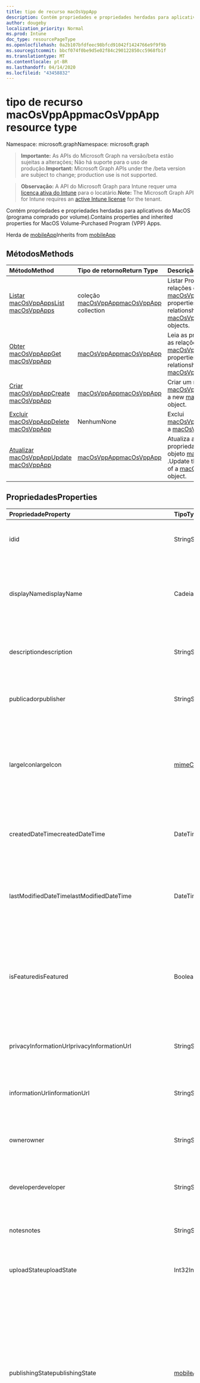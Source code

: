 ```yaml
---
title: tipo de recurso macOsVppApp
description: Contém propriedades e propriedades herdadas para aplicativos do MacOS (programa comprado por volume).
author: dougeby
localization_priority: Normal
ms.prod: Intune
doc_type: resourcePageType
ms.openlocfilehash: 0a2b107bfdfeec98bfcd91042f1424766e9f9f9b
ms.sourcegitcommit: bbcf074f0be9d5e02f84c290122850cc5968fb1f
ms.translationtype: MT
ms.contentlocale: pt-BR
ms.lasthandoff: 04/14/2020
ms.locfileid: "43458832"
---
```

# <a name="macosvppapp-resource-type"></a><span data-ttu-id="9f23f-103">tipo de recurso macOsVppApp</span><span class="sxs-lookup"><span data-stu-id="9f23f-103">macOsVppApp resource type</span></span>

<span data-ttu-id="9f23f-104">Namespace: microsoft.graph</span><span class="sxs-lookup"><span data-stu-id="9f23f-104">Namespace: microsoft.graph</span></span>

> <span data-ttu-id="9f23f-105">**Importante:** As APIs do Microsoft Graph na versão/beta estão sujeitas a alterações; Não há suporte para o uso de produção.</span><span class="sxs-lookup"><span data-stu-id="9f23f-105">**Important:** Microsoft Graph APIs under the /beta version are subject to change; production use is not supported.</span></span>

> <span data-ttu-id="9f23f-106">**Observação:** A API do Microsoft Graph para Intune requer uma [licença ativa do Intune](https://go.microsoft.com/fwlink/?linkid=839381) para o locatário.</span><span class="sxs-lookup"><span data-stu-id="9f23f-106">**Note:** The Microsoft Graph API for Intune requires an [active Intune license](https://go.microsoft.com/fwlink/?linkid=839381) for the tenant.</span></span>

<span data-ttu-id="9f23f-107">Contém propriedades e propriedades herdadas para aplicativos do MacOS (programa comprado por volume).</span><span class="sxs-lookup"><span data-stu-id="9f23f-107">Contains properties and inherited properties for MacOS Volume-Purchased Program (VPP) Apps.</span></span>


<span data-ttu-id="9f23f-108">Herda de [mobileApp](../resources/intune-shared-mobileapp.md)</span><span class="sxs-lookup"><span data-stu-id="9f23f-108">Inherits from [mobileApp](../resources/intune-shared-mobileapp.md)</span></span>

## <a name="methods"></a><span data-ttu-id="9f23f-109">Métodos</span><span class="sxs-lookup"><span data-stu-id="9f23f-109">Methods</span></span>
|<span data-ttu-id="9f23f-110">Método</span><span class="sxs-lookup"><span data-stu-id="9f23f-110">Method</span></span>|<span data-ttu-id="9f23f-111">Tipo de retorno</span><span class="sxs-lookup"><span data-stu-id="9f23f-111">Return Type</span></span>|<span data-ttu-id="9f23f-112">Descrição</span><span class="sxs-lookup"><span data-stu-id="9f23f-112">Description</span></span>|
|:---|:---|:---|
|[<span data-ttu-id="9f23f-113">Listar macOsVppApps</span><span class="sxs-lookup"><span data-stu-id="9f23f-113">List macOsVppApps</span></span>](../api/intune-apps-macosvppapp-list.md)|<span data-ttu-id="9f23f-114">coleção [macOsVppApp](../resources/intune-apps-macosvppapp.md)</span><span class="sxs-lookup"><span data-stu-id="9f23f-114">[macOsVppApp](../resources/intune-apps-macosvppapp.md) collection</span></span>|<span data-ttu-id="9f23f-115">Listar Propriedades e relações dos objetos [macOsVppApp](../resources/intune-apps-macosvppapp.md) .</span><span class="sxs-lookup"><span data-stu-id="9f23f-115">List properties and relationships of the [macOsVppApp](../resources/intune-apps-macosvppapp.md) objects.</span></span>|
|[<span data-ttu-id="9f23f-116">Obter macOsVppApp</span><span class="sxs-lookup"><span data-stu-id="9f23f-116">Get macOsVppApp</span></span>](../api/intune-apps-macosvppapp-get.md)|[<span data-ttu-id="9f23f-117">macOsVppApp</span><span class="sxs-lookup"><span data-stu-id="9f23f-117">macOsVppApp</span></span>](../resources/intune-apps-macosvppapp.md)|<span data-ttu-id="9f23f-118">Leia as propriedades e as relações do objeto [macOsVppApp](../resources/intune-apps-macosvppapp.md) .</span><span class="sxs-lookup"><span data-stu-id="9f23f-118">Read properties and relationships of the [macOsVppApp](../resources/intune-apps-macosvppapp.md) object.</span></span>|
|[<span data-ttu-id="9f23f-119">Criar macOsVppApp</span><span class="sxs-lookup"><span data-stu-id="9f23f-119">Create macOsVppApp</span></span>](../api/intune-apps-macosvppapp-create.md)|[<span data-ttu-id="9f23f-120">macOsVppApp</span><span class="sxs-lookup"><span data-stu-id="9f23f-120">macOsVppApp</span></span>](../resources/intune-apps-macosvppapp.md)|<span data-ttu-id="9f23f-121">Criar um novo objeto [macOsVppApp](../resources/intune-apps-macosvppapp.md) .</span><span class="sxs-lookup"><span data-stu-id="9f23f-121">Create a new [macOsVppApp](../resources/intune-apps-macosvppapp.md) object.</span></span>|
|[<span data-ttu-id="9f23f-122">Excluir macOsVppApp</span><span class="sxs-lookup"><span data-stu-id="9f23f-122">Delete macOsVppApp</span></span>](../api/intune-apps-macosvppapp-delete.md)|<span data-ttu-id="9f23f-123">Nenhum</span><span class="sxs-lookup"><span data-stu-id="9f23f-123">None</span></span>|<span data-ttu-id="9f23f-124">Exclui [macOsVppApp](../resources/intune-apps-macosvppapp.md).</span><span class="sxs-lookup"><span data-stu-id="9f23f-124">Deletes a [macOsVppApp](../resources/intune-apps-macosvppapp.md).</span></span>|
|[<span data-ttu-id="9f23f-125">Atualizar macOsVppApp</span><span class="sxs-lookup"><span data-stu-id="9f23f-125">Update macOsVppApp</span></span>](../api/intune-apps-macosvppapp-update.md)|[<span data-ttu-id="9f23f-126">macOsVppApp</span><span class="sxs-lookup"><span data-stu-id="9f23f-126">macOsVppApp</span></span>](../resources/intune-apps-macosvppapp.md)|<span data-ttu-id="9f23f-127">Atualiza as propriedades de um objeto [macOsVppApp](../resources/intune-apps-macosvppapp.md) .</span><span class="sxs-lookup"><span data-stu-id="9f23f-127">Update the properties of a [macOsVppApp](../resources/intune-apps-macosvppapp.md) object.</span></span>|

## <a name="properties"></a><span data-ttu-id="9f23f-128">Propriedades</span><span class="sxs-lookup"><span data-stu-id="9f23f-128">Properties</span></span>
|<span data-ttu-id="9f23f-129">Propriedade</span><span class="sxs-lookup"><span data-stu-id="9f23f-129">Property</span></span>|<span data-ttu-id="9f23f-130">Tipo</span><span class="sxs-lookup"><span data-stu-id="9f23f-130">Type</span></span>|<span data-ttu-id="9f23f-131">Descrição</span><span class="sxs-lookup"><span data-stu-id="9f23f-131">Description</span></span>|
|:---|:---|:---|
|<span data-ttu-id="9f23f-132">id</span><span class="sxs-lookup"><span data-stu-id="9f23f-132">id</span></span>|<span data-ttu-id="9f23f-133">String</span><span class="sxs-lookup"><span data-stu-id="9f23f-133">String</span></span>|<span data-ttu-id="9f23f-134">Chave da entidade.</span><span class="sxs-lookup"><span data-stu-id="9f23f-134">Key of the entity.</span></span> <span data-ttu-id="9f23f-135">Herdado de [mobileApp](../resources/intune-shared-mobileapp.md)</span><span class="sxs-lookup"><span data-stu-id="9f23f-135">Inherited from [mobileApp](../resources/intune-shared-mobileapp.md)</span></span>|
|<span data-ttu-id="9f23f-136">displayName</span><span class="sxs-lookup"><span data-stu-id="9f23f-136">displayName</span></span>|<span data-ttu-id="9f23f-137">Cadeia de caracteres</span><span class="sxs-lookup"><span data-stu-id="9f23f-137">String</span></span>|<span data-ttu-id="9f23f-138">O título do aplicativo importado ou definido pelo administrador.</span><span class="sxs-lookup"><span data-stu-id="9f23f-138">The admin provided or imported title of the app.</span></span> <span data-ttu-id="9f23f-139">Herdado de [mobileApp](../resources/intune-shared-mobileapp.md)</span><span class="sxs-lookup"><span data-stu-id="9f23f-139">Inherited from [mobileApp](../resources/intune-shared-mobileapp.md)</span></span>|
|<span data-ttu-id="9f23f-140">description</span><span class="sxs-lookup"><span data-stu-id="9f23f-140">description</span></span>|<span data-ttu-id="9f23f-141">String</span><span class="sxs-lookup"><span data-stu-id="9f23f-141">String</span></span>|<span data-ttu-id="9f23f-142">A descrição do aplicativo.</span><span class="sxs-lookup"><span data-stu-id="9f23f-142">The description of the app.</span></span> <span data-ttu-id="9f23f-143">Herdado de [mobileApp](../resources/intune-shared-mobileapp.md)</span><span class="sxs-lookup"><span data-stu-id="9f23f-143">Inherited from [mobileApp](../resources/intune-shared-mobileapp.md)</span></span>|
|<span data-ttu-id="9f23f-144">publicador</span><span class="sxs-lookup"><span data-stu-id="9f23f-144">publisher</span></span>|<span data-ttu-id="9f23f-145">String</span><span class="sxs-lookup"><span data-stu-id="9f23f-145">String</span></span>|<span data-ttu-id="9f23f-146">O publicador do aplicativo.</span><span class="sxs-lookup"><span data-stu-id="9f23f-146">The publisher of the app.</span></span> <span data-ttu-id="9f23f-147">Herdado de [mobileApp](../resources/intune-shared-mobileapp.md)</span><span class="sxs-lookup"><span data-stu-id="9f23f-147">Inherited from [mobileApp](../resources/intune-shared-mobileapp.md)</span></span>|
|<span data-ttu-id="9f23f-148">largeIcon</span><span class="sxs-lookup"><span data-stu-id="9f23f-148">largeIcon</span></span>|[<span data-ttu-id="9f23f-149">mimeContent</span><span class="sxs-lookup"><span data-stu-id="9f23f-149">mimeContent</span></span>](../resources/intune-shared-mimecontent.md)|<span data-ttu-id="9f23f-150">O ícone grande, a ser exibido nos detalhes do aplicativo e usado para o carregamento do ícone.</span><span class="sxs-lookup"><span data-stu-id="9f23f-150">The large icon, to be displayed in the app details and used for upload of the icon.</span></span> <span data-ttu-id="9f23f-151">Herdado de [mobileApp](../resources/intune-shared-mobileapp.md)</span><span class="sxs-lookup"><span data-stu-id="9f23f-151">Inherited from [mobileApp](../resources/intune-shared-mobileapp.md)</span></span>|
|<span data-ttu-id="9f23f-152">createdDateTime</span><span class="sxs-lookup"><span data-stu-id="9f23f-152">createdDateTime</span></span>|<span data-ttu-id="9f23f-153">DateTimeOffset</span><span class="sxs-lookup"><span data-stu-id="9f23f-153">DateTimeOffset</span></span>|<span data-ttu-id="9f23f-154">A data e a hora da criação do aplicativo.</span><span class="sxs-lookup"><span data-stu-id="9f23f-154">The date and time the app was created.</span></span> <span data-ttu-id="9f23f-155">Herdado de [mobileApp](../resources/intune-shared-mobileapp.md)</span><span class="sxs-lookup"><span data-stu-id="9f23f-155">Inherited from [mobileApp](../resources/intune-shared-mobileapp.md)</span></span>|
|<span data-ttu-id="9f23f-156">lastModifiedDateTime</span><span class="sxs-lookup"><span data-stu-id="9f23f-156">lastModifiedDateTime</span></span>|<span data-ttu-id="9f23f-157">DateTimeOffset</span><span class="sxs-lookup"><span data-stu-id="9f23f-157">DateTimeOffset</span></span>|<span data-ttu-id="9f23f-158">A data e a hora que o aplicativo foi modificado pela última vez.</span><span class="sxs-lookup"><span data-stu-id="9f23f-158">The date and time the app was last modified.</span></span> <span data-ttu-id="9f23f-159">Herdado de [mobileApp](../resources/intune-shared-mobileapp.md)</span><span class="sxs-lookup"><span data-stu-id="9f23f-159">Inherited from [mobileApp](../resources/intune-shared-mobileapp.md)</span></span>|
|<span data-ttu-id="9f23f-160">isFeatured</span><span class="sxs-lookup"><span data-stu-id="9f23f-160">isFeatured</span></span>|<span data-ttu-id="9f23f-161">Boolean</span><span class="sxs-lookup"><span data-stu-id="9f23f-161">Boolean</span></span>|<span data-ttu-id="9f23f-162">O valor que indica se o aplicativo está marcado como em destaque pelo administrador. Herdado de [mobileApp](../resources/intune-shared-mobileapp.md)</span><span class="sxs-lookup"><span data-stu-id="9f23f-162">The value indicating whether the app is marked as featured by the admin. Inherited from [mobileApp](../resources/intune-shared-mobileapp.md)</span></span>|
|<span data-ttu-id="9f23f-163">privacyInformationUrl</span><span class="sxs-lookup"><span data-stu-id="9f23f-163">privacyInformationUrl</span></span>|<span data-ttu-id="9f23f-164">String</span><span class="sxs-lookup"><span data-stu-id="9f23f-164">String</span></span>|<span data-ttu-id="9f23f-165">A URL da declaração de privacidade.</span><span class="sxs-lookup"><span data-stu-id="9f23f-165">The privacy statement Url.</span></span> <span data-ttu-id="9f23f-166">Herdado de [mobileApp](../resources/intune-shared-mobileapp.md)</span><span class="sxs-lookup"><span data-stu-id="9f23f-166">Inherited from [mobileApp](../resources/intune-shared-mobileapp.md)</span></span>|
|<span data-ttu-id="9f23f-167">informationUrl</span><span class="sxs-lookup"><span data-stu-id="9f23f-167">informationUrl</span></span>|<span data-ttu-id="9f23f-168">String</span><span class="sxs-lookup"><span data-stu-id="9f23f-168">String</span></span>|<span data-ttu-id="9f23f-169">A URL de informações adicionais.</span><span class="sxs-lookup"><span data-stu-id="9f23f-169">The more information Url.</span></span> <span data-ttu-id="9f23f-170">Herdado de [mobileApp](../resources/intune-shared-mobileapp.md)</span><span class="sxs-lookup"><span data-stu-id="9f23f-170">Inherited from [mobileApp](../resources/intune-shared-mobileapp.md)</span></span>|
|<span data-ttu-id="9f23f-171">owner</span><span class="sxs-lookup"><span data-stu-id="9f23f-171">owner</span></span>|<span data-ttu-id="9f23f-172">String</span><span class="sxs-lookup"><span data-stu-id="9f23f-172">String</span></span>|<span data-ttu-id="9f23f-173">O proprietário do conteúdo.</span><span class="sxs-lookup"><span data-stu-id="9f23f-173">The owner of the app.</span></span> <span data-ttu-id="9f23f-174">Herdado de [mobileApp](../resources/intune-shared-mobileapp.md)</span><span class="sxs-lookup"><span data-stu-id="9f23f-174">Inherited from [mobileApp](../resources/intune-shared-mobileapp.md)</span></span>|
|<span data-ttu-id="9f23f-175">developer</span><span class="sxs-lookup"><span data-stu-id="9f23f-175">developer</span></span>|<span data-ttu-id="9f23f-176">String</span><span class="sxs-lookup"><span data-stu-id="9f23f-176">String</span></span>|<span data-ttu-id="9f23f-177">O desenvolvedor do aplicativo.</span><span class="sxs-lookup"><span data-stu-id="9f23f-177">The developer of the app.</span></span> <span data-ttu-id="9f23f-178">Herdado de [mobileApp](../resources/intune-shared-mobileapp.md)</span><span class="sxs-lookup"><span data-stu-id="9f23f-178">Inherited from [mobileApp](../resources/intune-shared-mobileapp.md)</span></span>|
|<span data-ttu-id="9f23f-179">notes</span><span class="sxs-lookup"><span data-stu-id="9f23f-179">notes</span></span>|<span data-ttu-id="9f23f-180">String</span><span class="sxs-lookup"><span data-stu-id="9f23f-180">String</span></span>|<span data-ttu-id="9f23f-181">Anotações do aplicativo.</span><span class="sxs-lookup"><span data-stu-id="9f23f-181">Notes for the app.</span></span> <span data-ttu-id="9f23f-182">Herdado de [mobileApp](../resources/intune-shared-mobileapp.md)</span><span class="sxs-lookup"><span data-stu-id="9f23f-182">Inherited from [mobileApp](../resources/intune-shared-mobileapp.md)</span></span>|
|<span data-ttu-id="9f23f-183">uploadState</span><span class="sxs-lookup"><span data-stu-id="9f23f-183">uploadState</span></span>|<span data-ttu-id="9f23f-184">Int32</span><span class="sxs-lookup"><span data-stu-id="9f23f-184">Int32</span></span>|<span data-ttu-id="9f23f-185">O estado de upload.</span><span class="sxs-lookup"><span data-stu-id="9f23f-185">The upload state.</span></span> <span data-ttu-id="9f23f-186">Herdado de [mobileApp](../resources/intune-shared-mobileapp.md)</span><span class="sxs-lookup"><span data-stu-id="9f23f-186">Inherited from [mobileApp](../resources/intune-shared-mobileapp.md)</span></span>|
|<span data-ttu-id="9f23f-187">publishingState</span><span class="sxs-lookup"><span data-stu-id="9f23f-187">publishingState</span></span>|[<span data-ttu-id="9f23f-188">mobileAppPublishingState</span><span class="sxs-lookup"><span data-stu-id="9f23f-188">mobileAppPublishingState</span></span>](../resources/intune-apps-mobileapppublishingstate.md)|<span data-ttu-id="9f23f-189">O estado de publicação do aplicativo.</span><span class="sxs-lookup"><span data-stu-id="9f23f-189">The publishing state for the app.</span></span> <span data-ttu-id="9f23f-190">O aplicativo não pode ser assinado, a menos que ele seja publicado.</span><span class="sxs-lookup"><span data-stu-id="9f23f-190">The app cannot be assigned unless the app is published.</span></span> <span data-ttu-id="9f23f-191">Herdado de [mobileApp](../resources/intune-shared-mobileapp.md).</span><span class="sxs-lookup"><span data-stu-id="9f23f-191">Inherited from [mobileApp](../resources/intune-shared-mobileapp.md).</span></span> <span data-ttu-id="9f23f-192">Os valores possíveis são: `notPublished`, `processing`, `published`.</span><span class="sxs-lookup"><span data-stu-id="9f23f-192">Possible values are: `notPublished`, `processing`, `published`.</span></span>|
|<span data-ttu-id="9f23f-193">isAssigned</span><span class="sxs-lookup"><span data-stu-id="9f23f-193">isAssigned</span></span>|<span data-ttu-id="9f23f-194">Boolean</span><span class="sxs-lookup"><span data-stu-id="9f23f-194">Boolean</span></span>|<span data-ttu-id="9f23f-195">O valor que indica se o aplicativo é atribuído a pelo menos um grupo.</span><span class="sxs-lookup"><span data-stu-id="9f23f-195">The value indicating whether the app is assigned to at least one group.</span></span> <span data-ttu-id="9f23f-196">Herdado de [mobileApp](../resources/intune-shared-mobileapp.md)</span><span class="sxs-lookup"><span data-stu-id="9f23f-196">Inherited from [mobileApp](../resources/intune-shared-mobileapp.md)</span></span>|
|<span data-ttu-id="9f23f-197">roleScopeTagIds</span><span class="sxs-lookup"><span data-stu-id="9f23f-197">roleScopeTagIds</span></span>|<span data-ttu-id="9f23f-198">Coleção String</span><span class="sxs-lookup"><span data-stu-id="9f23f-198">String collection</span></span>|<span data-ttu-id="9f23f-199">Lista de IDs de marca de escopo para este aplicativo móvel.</span><span class="sxs-lookup"><span data-stu-id="9f23f-199">List of scope tag ids for this mobile app.</span></span> <span data-ttu-id="9f23f-200">Herdado de [mobileApp](../resources/intune-shared-mobileapp.md)</span><span class="sxs-lookup"><span data-stu-id="9f23f-200">Inherited from [mobileApp](../resources/intune-shared-mobileapp.md)</span></span>|
|<span data-ttu-id="9f23f-201">dependentAppCount</span><span class="sxs-lookup"><span data-stu-id="9f23f-201">dependentAppCount</span></span>|<span data-ttu-id="9f23f-202">Int32</span><span class="sxs-lookup"><span data-stu-id="9f23f-202">Int32</span></span>|<span data-ttu-id="9f23f-203">O número total de dependências do aplicativo filho.</span><span class="sxs-lookup"><span data-stu-id="9f23f-203">The total number of dependencies the child app has.</span></span> <span data-ttu-id="9f23f-204">Herdado de [mobileApp](../resources/intune-shared-mobileapp.md)</span><span class="sxs-lookup"><span data-stu-id="9f23f-204">Inherited from [mobileApp](../resources/intune-shared-mobileapp.md)</span></span>|
|<span data-ttu-id="9f23f-205">usedLicenseCount</span><span class="sxs-lookup"><span data-stu-id="9f23f-205">usedLicenseCount</span></span>|<span data-ttu-id="9f23f-206">Int32</span><span class="sxs-lookup"><span data-stu-id="9f23f-206">Int32</span></span>|<span data-ttu-id="9f23f-207">O número de aplicativos VPP em uso.</span><span class="sxs-lookup"><span data-stu-id="9f23f-207">The number of VPP licenses in use.</span></span>|
|<span data-ttu-id="9f23f-208">totalLicenseCount</span><span class="sxs-lookup"><span data-stu-id="9f23f-208">totalLicenseCount</span></span>|<span data-ttu-id="9f23f-209">Int32</span><span class="sxs-lookup"><span data-stu-id="9f23f-209">Int32</span></span>|<span data-ttu-id="9f23f-210">O número total de licenças VPP.</span><span class="sxs-lookup"><span data-stu-id="9f23f-210">The total number of VPP licenses.</span></span>|
|<span data-ttu-id="9f23f-211">releaseDateTime</span><span class="sxs-lookup"><span data-stu-id="9f23f-211">releaseDateTime</span></span>|<span data-ttu-id="9f23f-212">DateTimeOffset</span><span class="sxs-lookup"><span data-stu-id="9f23f-212">DateTimeOffset</span></span>|<span data-ttu-id="9f23f-213">A data e a hora de lançamento do aplicativo VPP.</span><span class="sxs-lookup"><span data-stu-id="9f23f-213">The VPP application release date and time.</span></span>|
|<span data-ttu-id="9f23f-214">appStoreUrl</span><span class="sxs-lookup"><span data-stu-id="9f23f-214">appStoreUrl</span></span>|<span data-ttu-id="9f23f-215">String</span><span class="sxs-lookup"><span data-stu-id="9f23f-215">String</span></span>|<span data-ttu-id="9f23f-216">A URL da loja.</span><span class="sxs-lookup"><span data-stu-id="9f23f-216">The store URL.</span></span>|
|<span data-ttu-id="9f23f-217">licensingType</span><span class="sxs-lookup"><span data-stu-id="9f23f-217">licensingType</span></span>|[<span data-ttu-id="9f23f-218">vppLicensingType</span><span class="sxs-lookup"><span data-stu-id="9f23f-218">vppLicensingType</span></span>](../resources/intune-apps-vpplicensingtype.md)|<span data-ttu-id="9f23f-219">O tipo de licença com suporte.</span><span class="sxs-lookup"><span data-stu-id="9f23f-219">The supported License Type.</span></span>|
|<span data-ttu-id="9f23f-220">vppTokenOrganizationName</span><span class="sxs-lookup"><span data-stu-id="9f23f-220">vppTokenOrganizationName</span></span>|<span data-ttu-id="9f23f-221">String</span><span class="sxs-lookup"><span data-stu-id="9f23f-221">String</span></span>|<span data-ttu-id="9f23f-222">A organização associada ao Token do Programa de Compra por Volume da Apple</span><span class="sxs-lookup"><span data-stu-id="9f23f-222">The organization associated with the Apple Volume Purchase Program Token</span></span>|
|<span data-ttu-id="9f23f-223">vppTokenAccountType</span><span class="sxs-lookup"><span data-stu-id="9f23f-223">vppTokenAccountType</span></span>|[<span data-ttu-id="9f23f-224">vppTokenAccountType</span><span class="sxs-lookup"><span data-stu-id="9f23f-224">vppTokenAccountType</span></span>](../resources/intune-shared-vpptokenaccounttype.md)|<span data-ttu-id="9f23f-225">O tipo de programa de compra por volume ao qual o Token do Programa de Compra por Volume da Apple especificado está associado.</span><span class="sxs-lookup"><span data-stu-id="9f23f-225">The type of volume purchase program which the given Apple Volume Purchase Program Token is associated with.</span></span> <span data-ttu-id="9f23f-226">Os valores possíveis são: `business` e `education`.</span><span class="sxs-lookup"><span data-stu-id="9f23f-226">Possible values are: `business`, `education`.</span></span> <span data-ttu-id="9f23f-227">Os valores possíveis são: `business`, `education`.</span><span class="sxs-lookup"><span data-stu-id="9f23f-227">Possible values are: `business`, `education`.</span></span>|
|<span data-ttu-id="9f23f-228">vppTokenAppleId</span><span class="sxs-lookup"><span data-stu-id="9f23f-228">vppTokenAppleId</span></span>|<span data-ttu-id="9f23f-229">String</span><span class="sxs-lookup"><span data-stu-id="9f23f-229">String</span></span>|<span data-ttu-id="9f23f-230">O Apple Id associado ao Token do Programa de Compra de Volume da Apple.</span><span class="sxs-lookup"><span data-stu-id="9f23f-230">The Apple Id associated with the given Apple Volume Purchase Program Token.</span></span>|
|<span data-ttu-id="9f23f-231">bundleId</span><span class="sxs-lookup"><span data-stu-id="9f23f-231">bundleId</span></span>|<span data-ttu-id="9f23f-232">String</span><span class="sxs-lookup"><span data-stu-id="9f23f-232">String</span></span>|<span data-ttu-id="9f23f-233">O Nome da Identidade.</span><span class="sxs-lookup"><span data-stu-id="9f23f-233">The Identity Name.</span></span>|
|<span data-ttu-id="9f23f-234">vppTokenId</span><span class="sxs-lookup"><span data-stu-id="9f23f-234">vppTokenId</span></span>|<span data-ttu-id="9f23f-235">String</span><span class="sxs-lookup"><span data-stu-id="9f23f-235">String</span></span>|<span data-ttu-id="9f23f-236">Identificador do token VPP associado a este aplicativo.</span><span class="sxs-lookup"><span data-stu-id="9f23f-236">Identifier of the VPP token associated with this app.</span></span>|
|<span data-ttu-id="9f23f-237">revokeLicenseActionResults</span><span class="sxs-lookup"><span data-stu-id="9f23f-237">revokeLicenseActionResults</span></span>|<span data-ttu-id="9f23f-238">coleção [macOsVppAppRevokeLicensesActionResult](../resources/intune-apps-macosvppapprevokelicensesactionresult.md)</span><span class="sxs-lookup"><span data-stu-id="9f23f-238">[macOsVppAppRevokeLicensesActionResult](../resources/intune-apps-macosvppapprevokelicensesactionresult.md) collection</span></span>|<span data-ttu-id="9f23f-239">Resultados da revogação de ações de licença neste aplicativo.</span><span class="sxs-lookup"><span data-stu-id="9f23f-239">Results of revoke license actions on this app.</span></span>|

## <a name="relationships"></a><span data-ttu-id="9f23f-240">Relações</span><span class="sxs-lookup"><span data-stu-id="9f23f-240">Relationships</span></span>
|<span data-ttu-id="9f23f-241">Relação</span><span class="sxs-lookup"><span data-stu-id="9f23f-241">Relationship</span></span>|<span data-ttu-id="9f23f-242">Tipo</span><span class="sxs-lookup"><span data-stu-id="9f23f-242">Type</span></span>|<span data-ttu-id="9f23f-243">Descrição</span><span class="sxs-lookup"><span data-stu-id="9f23f-243">Description</span></span>|
|:---|:---|:---|
|<span data-ttu-id="9f23f-244">categories</span><span class="sxs-lookup"><span data-stu-id="9f23f-244">categories</span></span>|<span data-ttu-id="9f23f-245">Coleção [mobileAppCategory](../resources/intune-apps-mobileappcategory.md)</span><span class="sxs-lookup"><span data-stu-id="9f23f-245">[mobileAppCategory](../resources/intune-apps-mobileappcategory.md) collection</span></span>|<span data-ttu-id="9f23f-246">A lista de categorias para este aplicativo.</span><span class="sxs-lookup"><span data-stu-id="9f23f-246">The list of categories for this app.</span></span> <span data-ttu-id="9f23f-247">Herdado de [mobileApp](../resources/intune-shared-mobileapp.md)</span><span class="sxs-lookup"><span data-stu-id="9f23f-247">Inherited from [mobileApp](../resources/intune-shared-mobileapp.md)</span></span>|
|<span data-ttu-id="9f23f-248">assignments</span><span class="sxs-lookup"><span data-stu-id="9f23f-248">assignments</span></span>|<span data-ttu-id="9f23f-249">Coleção [mobileAppAssignment](../resources/intune-apps-mobileappassignment.md)</span><span class="sxs-lookup"><span data-stu-id="9f23f-249">[mobileAppAssignment](../resources/intune-apps-mobileappassignment.md) collection</span></span>|<span data-ttu-id="9f23f-250">A lista de atribuições de grupo para esse aplicativo móvel.</span><span class="sxs-lookup"><span data-stu-id="9f23f-250">The list of group assignments for this mobile app.</span></span> <span data-ttu-id="9f23f-251">Herdado de [mobileApp](../resources/intune-shared-mobileapp.md)</span><span class="sxs-lookup"><span data-stu-id="9f23f-251">Inherited from [mobileApp](../resources/intune-shared-mobileapp.md)</span></span>|
|<span data-ttu-id="9f23f-252">installSummary</span><span class="sxs-lookup"><span data-stu-id="9f23f-252">installSummary</span></span>|[<span data-ttu-id="9f23f-253">mobileAppInstallSummary</span><span class="sxs-lookup"><span data-stu-id="9f23f-253">mobileAppInstallSummary</span></span>](../resources/intune-apps-mobileappinstallsummary.md)|<span data-ttu-id="9f23f-254">Resumo de instalação do aplicativo móvel.</span><span class="sxs-lookup"><span data-stu-id="9f23f-254">Mobile App Install Summary.</span></span> <span data-ttu-id="9f23f-255">Herdado de [mobileApp](../resources/intune-shared-mobileapp.md)</span><span class="sxs-lookup"><span data-stu-id="9f23f-255">Inherited from [mobileApp](../resources/intune-shared-mobileapp.md)</span></span>|
|<span data-ttu-id="9f23f-256">deviceStatuses</span><span class="sxs-lookup"><span data-stu-id="9f23f-256">deviceStatuses</span></span>|<span data-ttu-id="9f23f-257">coleção [mobileAppInstallStatus](../resources/intune-apps-mobileappinstallstatus.md)</span><span class="sxs-lookup"><span data-stu-id="9f23f-257">[mobileAppInstallStatus](../resources/intune-apps-mobileappinstallstatus.md) collection</span></span>|<span data-ttu-id="9f23f-258">A lista de Estados de instalação para este aplicativo móvel.</span><span class="sxs-lookup"><span data-stu-id="9f23f-258">The list of installation states for this mobile app.</span></span> <span data-ttu-id="9f23f-259">Herdado de [mobileApp](../resources/intune-shared-mobileapp.md)</span><span class="sxs-lookup"><span data-stu-id="9f23f-259">Inherited from [mobileApp](../resources/intune-shared-mobileapp.md)</span></span>|
|<span data-ttu-id="9f23f-260">userStatuses</span><span class="sxs-lookup"><span data-stu-id="9f23f-260">userStatuses</span></span>|<span data-ttu-id="9f23f-261">coleção [userAppInstallStatus](../resources/intune-apps-userappinstallstatus.md)</span><span class="sxs-lookup"><span data-stu-id="9f23f-261">[userAppInstallStatus](../resources/intune-apps-userappinstallstatus.md) collection</span></span>|<span data-ttu-id="9f23f-262">A lista de Estados de instalação para este aplicativo móvel.</span><span class="sxs-lookup"><span data-stu-id="9f23f-262">The list of installation states for this mobile app.</span></span> <span data-ttu-id="9f23f-263">Herdado de [mobileApp](../resources/intune-shared-mobileapp.md)</span><span class="sxs-lookup"><span data-stu-id="9f23f-263">Inherited from [mobileApp](../resources/intune-shared-mobileapp.md)</span></span>|
|<span data-ttu-id="9f23f-264">relações</span><span class="sxs-lookup"><span data-stu-id="9f23f-264">relationships</span></span>|<span data-ttu-id="9f23f-265">coleção [mobileAppRelationship](../resources/intune-apps-mobileapprelationship.md)</span><span class="sxs-lookup"><span data-stu-id="9f23f-265">[mobileAppRelationship](../resources/intune-apps-mobileapprelationship.md) collection</span></span>|<span data-ttu-id="9f23f-266">Lista de relações para este aplicativo móvel.</span><span class="sxs-lookup"><span data-stu-id="9f23f-266">List of relationships for this mobile app.</span></span> <span data-ttu-id="9f23f-267">Herdado de [mobileApp](../resources/intune-shared-mobileapp.md)</span><span class="sxs-lookup"><span data-stu-id="9f23f-267">Inherited from [mobileApp](../resources/intune-shared-mobileapp.md)</span></span>|
|<span data-ttu-id="9f23f-268">assignedLicenses</span><span class="sxs-lookup"><span data-stu-id="9f23f-268">assignedLicenses</span></span>|<span data-ttu-id="9f23f-269">coleção [macOsVppAppAssignedLicense](../resources/intune-apps-macosvppappassignedlicense.md)</span><span class="sxs-lookup"><span data-stu-id="9f23f-269">[macOsVppAppAssignedLicense](../resources/intune-apps-macosvppappassignedlicense.md) collection</span></span>|<span data-ttu-id="9f23f-270">As licenças atribuídas a este aplicativo.</span><span class="sxs-lookup"><span data-stu-id="9f23f-270">The licenses assigned to this app.</span></span>|

## <a name="json-representation"></a><span data-ttu-id="9f23f-271">Representação JSON</span><span class="sxs-lookup"><span data-stu-id="9f23f-271">JSON Representation</span></span>
<span data-ttu-id="9f23f-272">Veja a seguir uma representação JSON do recurso.</span><span class="sxs-lookup"><span data-stu-id="9f23f-272">Here is a JSON representation of the resource.</span></span>
<!-- {
  "blockType": "resource",
  "keyProperty": "id",
  "@odata.type": "microsoft.graph.macOsVppApp"
}
-->
``` json
{
  "@odata.type": "#microsoft.graph.macOsVppApp",
  "id": "String (identifier)",
  "displayName": "String",
  "description": "String",
  "publisher": "String",
  "largeIcon": {
    "@odata.type": "microsoft.graph.mimeContent",
    "type": "String",
    "value": "binary"
  },
  "createdDateTime": "String (timestamp)",
  "lastModifiedDateTime": "String (timestamp)",
  "isFeatured": true,
  "privacyInformationUrl": "String",
  "informationUrl": "String",
  "owner": "String",
  "developer": "String",
  "notes": "String",
  "uploadState": 1024,
  "publishingState": "String",
  "isAssigned": true,
  "roleScopeTagIds": [
    "String"
  ],
  "dependentAppCount": 1024,
  "usedLicenseCount": 1024,
  "totalLicenseCount": 1024,
  "releaseDateTime": "String (timestamp)",
  "appStoreUrl": "String",
  "licensingType": {
    "@odata.type": "microsoft.graph.vppLicensingType",
    "supportUserLicensing": true,
    "supportDeviceLicensing": true,
    "supportsUserLicensing": true,
    "supportsDeviceLicensing": true
  },
  "vppTokenOrganizationName": "String",
  "vppTokenAccountType": "String",
  "vppTokenAppleId": "String",
  "bundleId": "String",
  "vppTokenId": "String",
  "revokeLicenseActionResults": [
    {
      "@odata.type": "microsoft.graph.macOsVppAppRevokeLicensesActionResult",
      "userId": "String",
      "managedDeviceId": "String",
      "totalLicensesCount": 1024,
      "failedLicensesCount": 1024,
      "actionFailureReason": "String",
      "actionName": "String",
      "actionState": "String",
      "startDateTime": "String (timestamp)",
      "lastUpdatedDateTime": "String (timestamp)"
    }
  ]
}
```



